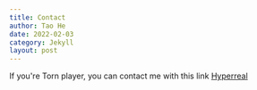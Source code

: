 ```yaml
---
title: Contact
author: Tao He
date: 2022-02-03
category: Jekyll
layout: post
---
```


If you're Torn player, you can contact me with this link [Hyperreal](https://www.torn.com/profiles.php?XID=2042404)
